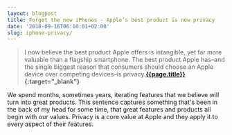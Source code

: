 ```yaml
---
layout: blogpost
title: Forget the new iPhones - Apple’s best product is now privacy
date: '2018-09-16T06:10:01+02:00'
slug: iphone-privacy/
---
```

>I now believe the best product Apple offers is intangible, yet far more valuable than a flagship smartphone. The best product Apple has–and the single biggest reason that consumers should choose an Apple device over competing devices–is privacy.**[{{page.title}}](https://www.fastcompany.com/90236195/forget-the-new-iphones-apples-best-product-is-now-privacy){:target=”_blank”}**


We spend months, sometimes years, iterating features that we believe will turn into great products. This sentence captures something that's been in the back of my head for some time, that great features and products all begin with our values. Privacy is a core value at Apple and they apply it to every aspect of their features.

